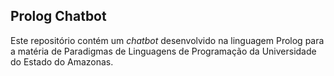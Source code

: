 ## Prolog Chatbot

Este repositório contém um *chatbot* desenvolvido na linguagem Prolog para a matéria de Paradigmas de Linguagens de Programação da Universidade do Estado do Amazonas.



 
